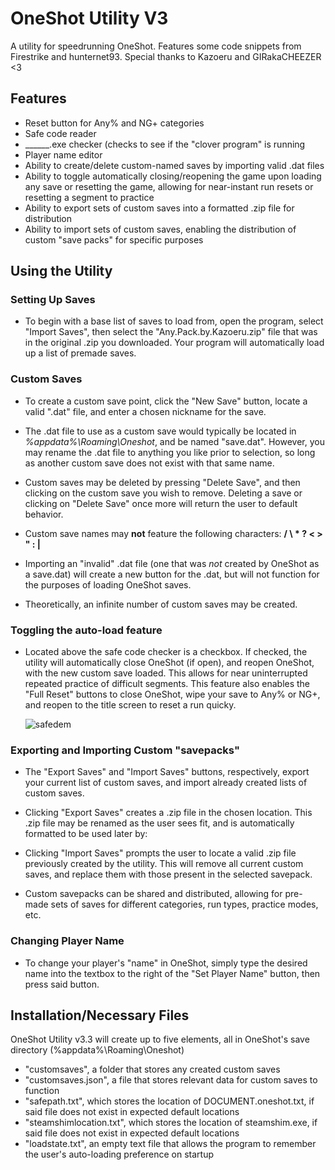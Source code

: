 # OneShot Utility V3
A utility for speedrunning OneShot. Features some code snippets from Firestrike and hunternet93.
Special thanks to Kazoeru and GIRakaCHEEZER <3

## Features

 - Reset button for Any% and NG+ categories
 - Safe code reader
 - ______.exe checker (checks to see if the "clover program" is running
 - Player name editor
 - Ability to create/delete custom-named saves by importing valid .dat files
 - Ability to toggle automatically closing/reopening the game upon loading any save or resetting the game, allowing for near-instant run resets or resetting a segment to practice
 - Ability to export sets of custom saves into a formatted .zip file for distribution
 - Ability to import sets of custom saves, enabling the distribution of custom "save packs" for specific purposes
 ## Using the Utility

### Setting Up Saves
 - To begin with a base list of saves to load from, open the program, select "Import Saves", then select the "Any.Pack.by.Kazoeru.zip" file that was in the original .zip you downloaded. Your program will automatically load up a list of premade saves.
 

### Custom Saves
 - To create a custom save point, click the "New Save" button, locate a valid ".dat" file, and enter a chosen nickname for the save.
 
 - The .dat file to use as a custom save would typically be located in *%appdata%\Roaming\Oneshot*, and be named "save.dat". However, you may rename the .dat file to anything you like prior to selection, so long as another custom save does not exist with that same name.

 - Custom saves may be deleted by pressing "Delete Save", and then clicking on the custom save you wish to remove. Deleting a save or clicking on "Delete Save" once more will return the user to default behavior.

 - Custom save names may **not** feature the following characters: **/ \ * ? < > " : |**

 - Importing an "invalid" .dat file (one that was *not* created by OneShot as a save.dat) will create a new button for the .dat, but will not function for the purposes of loading OneShot saves.

 - Theoretically, an infinite number of custom saves may be created.


### Toggling the auto-load feature
 - Located above the safe code checker is a checkbox. If checked, the utility will automatically close OneShot (if open), and reopen OneShot, with the new custom save loaded. This allows for near uninterrupted repeated practice of difficult segments. This feature also enables the "Full Reset" buttons to close OneShot, wipe your save to Any% or NG+, and reopen to the title screen to reset a run quicky.

     ![safedem](https://github.com/user-attachments/assets/5ef9165a-f528-4015-bc02-ae5a891f5c40)


### Exporting and Importing Custom "savepacks"
 - The "Export Saves" and "Import Saves" buttons, respectively, export your current list of custom saves, and import already created lists of custom saves.

 - Clicking "Export Saves" creates a .zip file in the chosen location. This .zip file may be renamed as the user sees fit, and is automatically formatted to be used later by:

 - Clicking "Import Saves" prompts the user to locate a valid .zip file previously created by the utility. This will remove all current custom saves, and replace them with those present in the selected savepack.

 - Custom savepacks can be shared and distributed, allowing for pre-made sets of saves for different categories, run types, practice modes, etc.


### Changing Player Name
 - To change your player's "name" in OneShot, simply type the desired name into the textbox to the right of the "Set Player Name" button, then press said button.

## Installation/Necessary Files
OneShot Utility v3.3 will create up to five elements, all in OneShot's save directory (%appdata%\Roaming\Oneshot\)
- "customsaves", a folder that stores any created custom saves
- "customsaves.json", a file that stores relevant data for custom saves to function
- "safepath.txt", which stores the location of DOCUMENT.oneshot.txt, if said file does not exist in expected default locations
- "steamshimlocation.txt", which stores the location of steamshim.exe, if said file does not exist in expected default locations
- "loadstate.txt", an empty text file that allows the program to remember the user's auto-loading preference on startup

